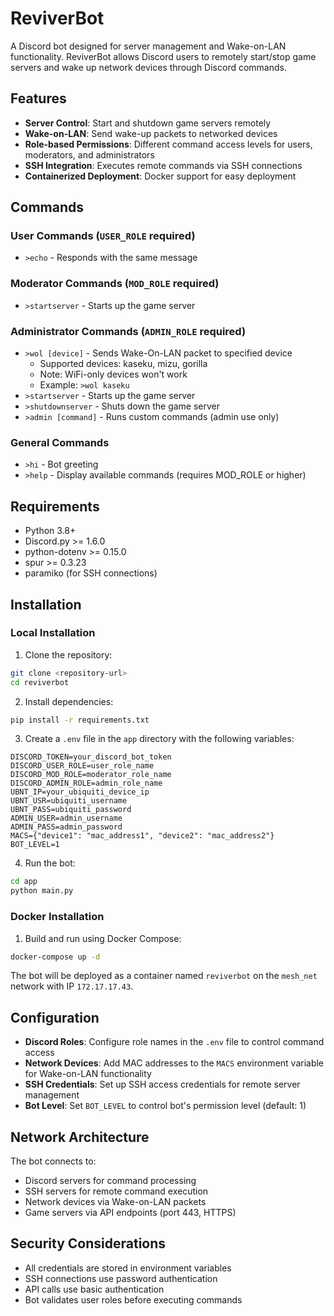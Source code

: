 # ReviverBot

A Discord bot designed for server management and Wake-on-LAN functionality. ReviverBot allows Discord users to remotely start/stop game servers and wake up network devices through Discord commands.

## Features

- **Server Control**: Start and shutdown game servers remotely
- **Wake-on-LAN**: Send wake-up packets to networked devices
- **Role-based Permissions**: Different command access levels for users, moderators, and administrators
- **SSH Integration**: Executes remote commands via SSH connections
- **Containerized Deployment**: Docker support for easy deployment

## Commands

### User Commands (`USER_ROLE` required)
- `>echo` - Responds with the same message

### Moderator Commands (`MOD_ROLE` required)
- `>startserver` - Starts up the game server

### Administrator Commands (`ADMIN_ROLE` required)
- `>wol [device]` - Sends Wake-On-LAN packet to specified device
  - Supported devices: kaseku, mizu, gorilla
  - Note: WiFi-only devices won't work
  - Example: `>wol kaseku`
- `>startserver` - Starts up the game server
- `>shutdownserver` - Shuts down the game server
- `>admin [command]` - Runs custom commands (admin use only)

### General Commands
- `>hi` - Bot greeting
- `>help` - Display available commands (requires MOD_ROLE or higher)

## Requirements

- Python 3.8+
- Discord.py >= 1.6.0
- python-dotenv >= 0.15.0
- spur >= 0.3.23
- paramiko (for SSH connections)

## Installation

### Local Installation

1. Clone the repository:
```bash
git clone <repository-url>
cd reviverbot
```

2. Install dependencies:
```bash
pip install -r requirements.txt
```

3. Create a `.env` file in the `app` directory with the following variables:
```env
DISCORD_TOKEN=your_discord_bot_token
DISCORD_USER_ROLE=user_role_name
DISCORD_MOD_ROLE=moderator_role_name
DISCORD_ADMIN_ROLE=admin_role_name
UBNT_IP=your_ubiquiti_device_ip
UBNT_USR=ubiquiti_username
UBNT_PASS=ubiquiti_password
ADMIN_USER=admin_username
ADMIN_PASS=admin_password
MACS={"device1": "mac_address1", "device2": "mac_address2"}
BOT_LEVEL=1
```

4. Run the bot:
```bash
cd app
python main.py
```

### Docker Installation

1. Build and run using Docker Compose:
```bash
docker-compose up -d
```

The bot will be deployed as a container named `reviverbot` on the `mesh_net` network with IP `172.17.17.43`.

## Configuration

- **Discord Roles**: Configure role names in the `.env` file to control command access
- **Network Devices**: Add MAC addresses to the `MACS` environment variable for Wake-on-LAN functionality
- **SSH Credentials**: Set up SSH access credentials for remote server management
- **Bot Level**: Set `BOT_LEVEL` to control bot's permission level (default: 1)

## Network Architecture

The bot connects to:
- Discord servers for command processing
- SSH servers for remote command execution
- Network devices via Wake-on-LAN packets
- Game servers via API endpoints (port 443, HTTPS)

## Security Considerations

- All credentials are stored in environment variables
- SSH connections use password authentication
- API calls use basic authentication
- Bot validates user roles before executing commands
